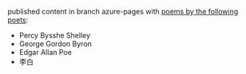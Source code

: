 published content in branch azure-pages with [poems by the following poets](https://zijianhuang.github.io/poets/):
* Percy Bysshe Shelley
* George Gordon Byron
* Edgar Allan Poe
* 李白




